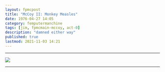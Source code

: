 ```yaml
---
layout: fpmcpost
title: "McCoy II: Monkey Measles"
date: 1976-04-27 14:05
category: femputermanchine
tags: [jim, fpmcmain-mccoy, act-0]
description: "damned either way"
published: true
lastmod: 2021-11-03 14:21
---
```

[//]: # ( 10/15/21  -linkouts removed)
[//]: # ( 11/03/21  -title added)

*****

<img src="{{ site.url }}/assets/img/mccoy-ii.jpg" />

*****

